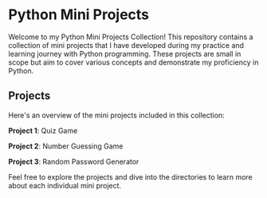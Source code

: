 # Python Mini Projects

Welcome to my Python Mini Projects Collection! This repository contains a collection of mini projects that I have developed during my practice and learning journey with Python programming. These projects are small in scope but aim to cover various concepts and demonstrate my proficiency in Python.

## Projects

Here's an overview of the mini projects included in this collection:

**Project 1**: Quiz Game

**Project 2**: Number Guessing Game

**Project 3**: Random Password Generator

Feel free to explore the projects and dive into the directories to learn more about each individual mini project.
